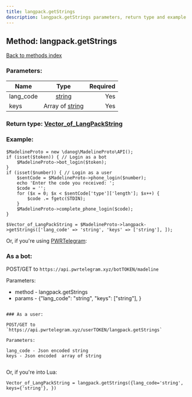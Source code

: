 ```yaml
---
title: langpack.getStrings
description: langpack.getStrings parameters, return type and example
---
```

## Method: langpack.getStrings  
[Back to methods index](index.md)


### Parameters:

| Name     |    Type       | Required |
|----------|:-------------:|---------:|
|lang\_code|[string](../types/string.md) | Yes|
|keys|Array of [string](../types/string.md) | Yes|


### Return type: [Vector\_of\_LangPackString](../types/LangPackString.md)

### Example:


```
$MadelineProto = new \danog\MadelineProto\API();
if (isset($token)) { // Login as a bot
    $MadelineProto->bot_login($token);
}
if (isset($number)) { // Login as a user
    $sentCode = $MadelineProto->phone_login($number);
    echo 'Enter the code you received: ';
    $code = '';
    for ($x = 0; $x < $sentCode['type']['length']; $x++) {
        $code .= fgetc(STDIN);
    }
    $MadelineProto->complete_phone_login($code);
}

$Vector_of_LangPackString = $MadelineProto->langpack->getStrings(['lang_code' => 'string', 'keys' => ['string'], ]);
```

Or, if you're using [PWRTelegram](https://pwrtelegram.xyz):

### As a bot:

POST/GET to `https://api.pwrtelegram.xyz/botTOKEN/madeline`

Parameters:

* method - langpack.getStrings
* params - {"lang_code": "string", "keys": ["string"], }

```

### As a user:

POST/GET to `https://api.pwrtelegram.xyz/userTOKEN/langpack.getStrings`

Parameters:

lang_code - Json encoded string
keys - Json encoded  array of string


```

Or, if you're into Lua:

```
Vector_of_LangPackString = langpack.getStrings({lang_code='string', keys={'string'}, })
```

